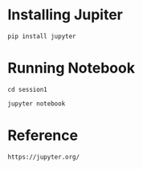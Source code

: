 # **Installing Jupiter**


`pip install jupyter`

# **Running Notebook**

`cd session1`

`jupyter notebook`

# **Reference**

`https://jupyter.org/`